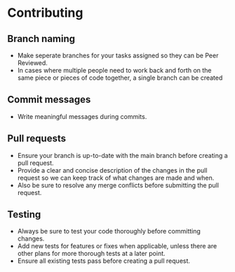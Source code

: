 # Contributing

## Branch naming
- Make seperate branches for your tasks assigned so they can be Peer Reviewed. 
- In cases where multiple people need to work back and forth on the same piece or pieces of code together, a single branch can be created


## Commit messages
- Write meaningful messages during commits.

## Pull requests
- Ensure your branch is up-to-date with the main branch before creating a pull request.
- Provide a clear and concise description of the changes in the pull request so we can keep track of what changes are made and when.
- Also be sure to resolve any merge conflicts before submitting the pull request.

## Testing
- Always be sure to test your code thoroughly before committing changes.
- Add new tests for features or fixes when applicable, unless there are other plans for more thorough tests at a later point.
- Ensure all existing tests pass before creating a pull request.